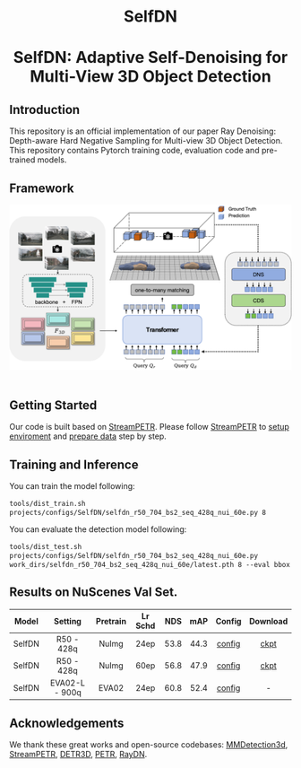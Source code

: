 <div align="center">
<h1>SelfDN</h1>
<h1>SelfDN: Adaptive Self-Denoising for Multi-View 3D Object Detection</h1>
</div>

## Introduction

This repository is an official implementation of our paper Ray Denoising: Depth-aware Hard Negative Sampling for Multi-view 3D Object Detection. This repository contains Pytorch training code, evaluation code and pre-trained models.

## Framework
<div align="center">
  <img src="figs/framework.png" width="800"/>
</div><br/>

## Getting Started

Our code is built based on [StreamPETR](https://github.com/exiawsh/StreamPETR). Please follow [StreamPETR](https://github.com/exiawsh/StreamPETR) to [setup enviroment](https://github.com/exiawsh/StreamPETR/blob/main/docs/setup.md) and [prepare data](https://github.com/exiawsh/StreamPETR/blob/main/docs/data_preparation.md) step by step.

## Training and Inference
You can train the model following:

```angular2html
tools/dist_train.sh projects/configs/SelfDN/selfdn_r50_704_bs2_seq_428q_nui_60e.py 8
```

You can evaluate the detection model following:
```angular2html
tools/dist_test.sh projects/configs/SelfDN/selfdn_r50_704_bs2_seq_428q_nui_60e.py work_dirs/selfdn_r50_704_bs2_seq_428q_nui_60e/latest.pth 8 --eval bbox
```


## Results on NuScenes Val Set.
| Model | Setting |Pretrain| Lr Schd | NDS| mAP| Config | Download |
| :---: | :---: | :---: | :---: | :---:|:---:| :---: | :---: |
| SelfDN | R50 - 428q | NuImg | 24ep | 53.8 | 44.3 | [config](projects/configs/SelfDN/selfdn_r50_704_bs2_seq_428q_nui_24e.py) | [ckpt](https://pan.baidu.com/s/1dcR3txbqbvZicmKzUFxcRw?pwd=sxkb) |
| SelfDN | R50 - 428q | NuImg | 60ep | 56.8 | 47.9 | [config](projects/configs/SelfDN/selfdn_r50_704_bs2_seq_428q_nui_60e.py) | [ckpt](https://pan.baidu.com/s/1Jg7Ya0HtAxa9BipWtkyqBQ?pwd=q2v1) |
| SelfDN | EVA02-L - 900q | EVA02 | 24ep | 60.8 | 52.4 | [config](projects/configs/SelfDN/selfdn_eva02_800_bs2_seq_24e.py) | - |



## Acknowledgements

We thank these great works and open-source codebases:
[MMDetection3d](https://github.com/open-mmlab/mmdetection3d), [StreamPETR](https://github.com/exiawsh/StreamPETR), [DETR3D](https://github.com/WangYueFt/detr3d), [PETR](https://github.com/megvii-research/PETR), [RayDN](https://github.com/LiewFeng/RayDN).



